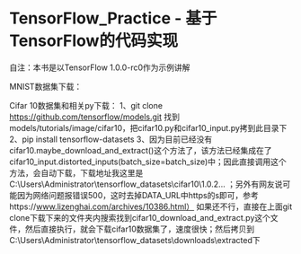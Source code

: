 # TensorFlow_Practice  -  基于TensorFlow的代码实现
自注：本书是以TensorFlow 1.0.0-rc0作为示例讲解

MNIST数据集下载：


Cifar 10数据集和相关py下载：
1、git clone https://github.com/tensorflow/models.git  找到models/tutorials/image/cifar10，把cifar10.py和cifar10_input.py拷到此目录下
2、pip install tensorflow-datasets
3、因为目前已经没有cifar10.maybe_download_and_extract()这个方法了，该方法已经集成在了cifar10_input.distorted_inputs(batch_size=batch_size)中；因此直接调用这个方法，会自动下载，下载地址我这里是C:\Users\Administrator\tensorflow_datasets\cifar10\1.0.2... ；另外有网友说可能因为网络问题报错误500，这时去掉DATA_URL中https的s即可，参考https://www.lizenghai.com/archives/10386.html）
如果还不行，直接在上面git clone下载下来的文件夹内搜索找到cifar10_download_and_extract.py这个文件，然后直接执行，就会下载cifar10数据集了，速度很快；然后拷贝到
C:\Users\Administrator\tensorflow_datasets\downloads\extracted下